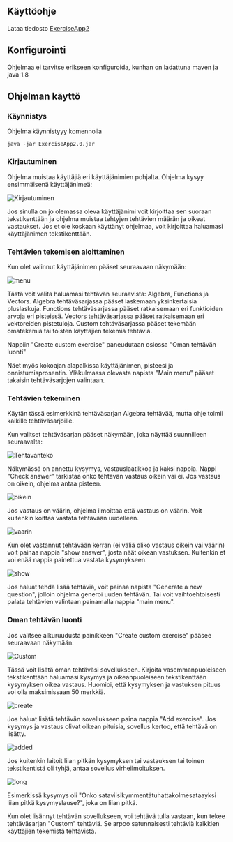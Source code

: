 ## Käyttöohje
Lataa tiedosto [ExerciseApp2](https://github.com/tvaskisalo/ot-harjoitustyo/releases/download/2/ExerciseApp2.0.jar)

## Konfigurointi
Ohjelmaa ei tarvitse erikseen konfiguroida, kunhan on ladattuna maven ja java 1.8

## Ohjelman käyttö

### Käynnistys
Ohjelma käynnistyyy komennolla 
````
java -jar ExerciseApp2.0.jar 
````

### Kirjautuminen
Ohjelma muistaa käyttäjiä eri käyttäjänimien pohjalta. Ohjelma kysyy ensimmäisenä käyttäjänimeä:

![Kirjautuminen](https://user-images.githubusercontent.com/61991314/80472616-a1e75180-894d-11ea-9e14-170490a63055.PNG)

Jos sinulla on jo olemassa oleva käyttäjänimi voit kirjoittaa sen suoraan tekstikenttään ja ohjelma muistaa tehtyjen tehtävien määrän ja oikeat vastaukset.
Jos et ole koskaan käyttänyt ohjelmaa, voit kirjoittaa haluamasi käyttäjänimen tekstikenttään.

### Tehtävien tekemisen aloittaminen
Kun olet valinnut käyttäjänimen pääset seuraavaan näkymään:

![menu](https://user-images.githubusercontent.com/61991314/81474517-a134a200-920e-11ea-9581-99165c20d2cd.PNG)

Tästä voit valita haluamasi tehtävän seuraavista: Algebra, Functions ja Vectors.
Algebra tehtäväsarjassa pääset laskemaan yksinkertaisia pluslaskuja.
Functions tehtäväsarjassa pääset ratkaisemaan eri funktioiden arvoja eri pisteissä.
Vectors tehtäväsarjassa pääset ratkaisemaan eri vektoreiden pistetuloja.
Custom tehtäväsarjassa pääset tekemään omatekemiä tai toisten käyttäjien tekemiä tehtäviä.

Nappiin "Create custom exercise" paneudutaan osiossa "Oman tehtävän luonti"

Näet myös kokoajan alapalkissa käyttäjänimen, pisteesi ja onnistumisprosentin.
Yläkulmassa olevasta napista "Main menu" pääset takaisin tehtäväsarjojen valintaan.

### Tehtävien tekeminen
Käytän tässä esimerkkinä tehtäväsarjan Algebra tehtävää, mutta ohje toimii kaikille tehtäväsarjoille.

Kun valitset tehtäväsarjan pääset näkymään, joka näyttää suunnilleen seuraavalta:

![Tehtavanteko](https://user-images.githubusercontent.com/61991314/80472693-c0e5e380-894d-11ea-8e5b-ee9a70967f69.PNG)


Näkymässä on annettu kysymys, vastauslaatikkoa ja kaksi nappia. Nappi "Check answer" tarkistaa onko tehtävän vastaus oikein vai ei.
Jos vastaus on oikein, ohjelma antaa pisteen.

![oikein](https://user-images.githubusercontent.com/61991314/80472715-c5aa9780-894d-11ea-9a95-8761c7abcfa7.PNG)

Jos vastaus on väärin, ohjelma ilmoittaa että vastaus on väärin. Voit kuitenkin koittaa vastata tehtävään uudelleen.

![vaarin](https://user-images.githubusercontent.com/61991314/80472723-c9d6b500-894d-11ea-9bbf-47f9da17f0c1.PNG)

Kun olet vastannut tehtävään kerran (ei väliä oliko vastaus oikein vai väärin) voit painaa nappia "show answer", josta näät oikean vastuksen. 
Kuitenkin et voi enää nappia painettua vastata kysymykseen.

![show](https://user-images.githubusercontent.com/61991314/80472749-d2c78680-894d-11ea-80bc-202b806c8562.PNG)

Jos haluat tehdä lisää tehtäviä, voit painaa napista "Generate a new question", jolloin ohjelma generoi uuden tehtävän.
Tai voit vaihtoehtoisesti palata tehtävien valintaan painamalla nappia "main menu".

### Oman tehtävän luonti
Jos valitsee alkuruudusta painikkeen "Create custom exercise" pääsee seuraavaan näkymään:

![Custom](https://user-images.githubusercontent.com/61991314/81474511-9bd75780-920e-11ea-9fef-5059cffd471b.PNG)

Tässä voit lisätä oman tehtäväsi sovellukseen. Kirjoita vasemmanpuoleiseen tekstikenttään haluamasi kysymys ja oikeanpuoleiseen tekstikenttään kysymyksen oikea vastaus. Huomioi, että kysymyksen ja vastuksen pituus voi olla maksimissaan 50 merkkiä.

![create](https://user-images.githubusercontent.com/61991314/81474507-9712a380-920e-11ea-8ed3-fc21f0ac3040.PNG)

Jos haluat lisätä tehtävän sovellukseen paina nappia "Add exercise". Jos kysymys ja vastaus olivat oikean pituisia, sovellus kertoo, että tehtävä on lisätty.

![added](https://user-images.githubusercontent.com/61991314/81474504-92e68600-920e-11ea-96cb-ead56c6616fb.PNG)

Jos kuitenkin laitoit liian pitkän kysymyksen tai vastauksen tai toinen tekstikentistä oli tyhjä, antaa sovellus virheilmoituksen.

![long](https://user-images.githubusercontent.com/61991314/81474497-895d1e00-920e-11ea-8a32-e388ae25d174.PNG)

Esimerkissä kysymys oli "Onko sataviisikymmentätuhattakolmesataayksi liian pitkä kysymyslause?", joka on liian pitkä.

Kun olet lisännyt tehtävän sovellukseen, voi tehtävä tulla vastaan, kun tekee tehtäväsarjan "Custom" tehtäviä. Se arpoo satunnaisesti tehtäviä kaikkien käyttäjien tekemistä tehtävistä.



